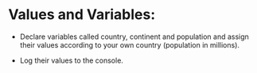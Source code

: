 # Values and Variables:

- Declare variables called country, continent and population and assign their values according to your own country (population in millions).

- Log their values to the console.


  